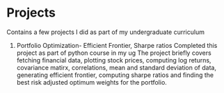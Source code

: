 # Projects
Contains a few projects I did as part of my undergraduate curriculum 
1) Portfolio Optimization- Efficient Frontier, Sharpe ratios
   Completed this project as part of python course in my ug
   The project briefly covers fetching financial data, plotting stock prices, computing log returns, covariance matirx, correlations, mean and standard deviation of data, 
   generating efficient frontier, computing sharpe ratios and finding the best risk adjusted optimum weights for the portfolio.

